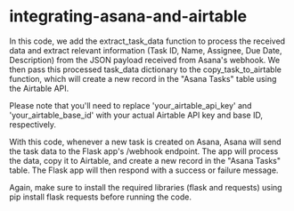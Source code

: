 # integrating-asana-and-airtable

In this code, we add the extract_task_data function to process the received data and extract relevant information (Task ID, Name, Assignee, Due Date, Description) from the JSON payload received from Asana's webhook. We then pass this processed task_data dictionary to the copy_task_to_airtable function, which will create a new record in the "Asana Tasks" table using the Airtable API.

Please note that you'll need to replace 'your_airtable_api_key' and 'your_airtable_base_id' with your actual Airtable API key and base ID, respectively.

With this code, whenever a new task is created on Asana, Asana will send the task data to the Flask app's /webhook endpoint. The app will process the data, copy it to Airtable, and create a new record in the "Asana Tasks" table. The Flask app will then respond with a success or failure message.

Again, make sure to install the required libraries (flask and requests) using pip install flask requests before running the code.
